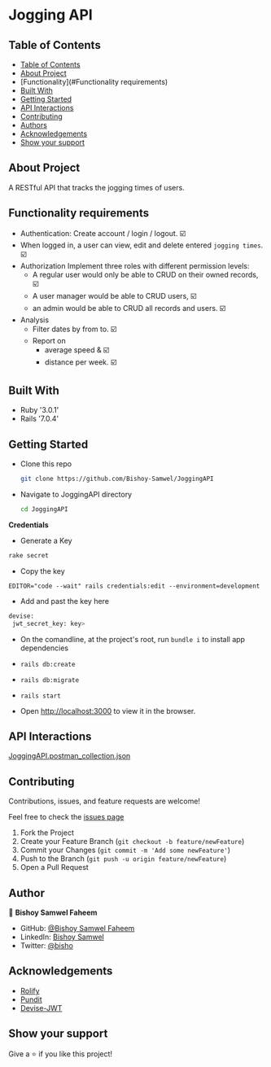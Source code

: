 # Jogging API

## Table of Contents

- [Table of Contents](#table-of-contents)
- [About Project](#about-project)
- [Functionality](#Functionality requirements)
- [Built With](#built-with)
- [Getting Started](#getting-started)
- [API Interactions](#api-interactions)
- [Contributing](#contributing)
- [Authors](#authors)
- [Acknowledgements](#acknowledgements)
- [Show your support](#show-your-support)

## About Project

A RESTful API that tracks the jogging times of users.

## Functionality requirements

- Authentication: Create account / login / logout. ☑️
- When logged in, a user can view, edit and delete entered `jogging times`. ☑️
- Authorization Implement three roles with different permission levels:
  - A regular user would only be able to CRUD on their owned records, ☑️
  - A user manager would be able to CRUD users, ☑️
  - an admin would be able to CRUD all records and users. ☑️
- Analysis
  - Filter dates by from to. ☑️
  - Report on
    - average speed & ☑️
    - distance per week. ☑️

## Built With

- Ruby '3.0.1'
- Rails '7.0.4'

## Getting Started

- Clone this repo

  ```bash
  git clone https://github.com/Bishoy-Samwel/JoggingAPI
  ```

- Navigate to JoggingAPI directory

  ```bash
  cd JoggingAPI
  ```

**Credentials**

- Generate a Key

```bash
rake secret
```

- Copy the key

```bash<
EDITOR="code --wait" rails credentials:edit --environment=development
```

- Add and past the key here

```bash
devise:
 jwt_secret_key: key>
```

- On the comandline, at the project's root, run `bundle i` to install app dependencies
- `rails db:create`
- `rails db:migrate`
- `rails start`

- Open [http://localhost:3000](http://localhost:3000) to view it in the browser.

## API Interactions

[JoggingAPI.postman_collection.json](JoggingAPI.postman_collection.json)

## Contributing

Contributions, issues, and feature requests are welcome!

Feel free to check the [issues page](https://github.com/Bishoy-Samwel/JoggingAPI/issues)

1. Fork the Project
2. Create your Feature Branch (`git checkout -b feature/newFeature`)
3. Commit your Changes (`git commit -m 'Add some newFeature'`)
4. Push to the Branch (`git push -u origin feature/newFeature`)
5. Open a Pull Request

## Author

👤 **Bishoy Samwel Faheem**

- GitHub: [@Bishoy Samwel Faheem](https://github.com/Bishoy-Samwel)
- LinkedIn: [Bishoy Samwel](https://www.linkedin.com/in/bishoy-samwuel-ss/)
- Twitter: [@bisho](https://twitter.com/BishoFaheem15)

## Acknowledgements

- [Rolify](https://github.com/RolifyCommunity/rolify)
- [Pundit](https://github.com/varvet/pundit)
- [Devise-JWT](https://github.com/waiting-for-dev/devise-jwt)

## Show your support

Give a ⭐️ if you like this project!
